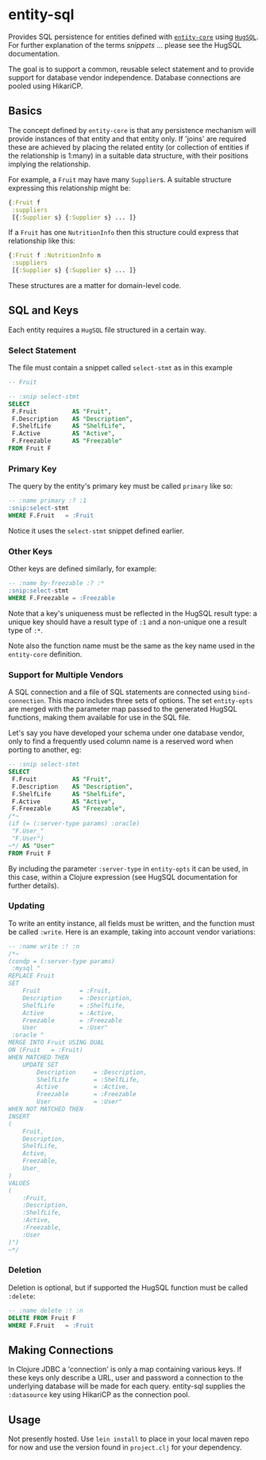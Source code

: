 # entity-sql

Provides SQL persistence for entities defined with [`entity-core`](https://github.com/inqwell/entity-core)
using [`HugSQL`](https://www.hugsql.org). For further explanation of the
terms _snippets_ ... please see the HugSQL documentation.

The goal is to support a common, reusable select statement and to
provide support for database vendor independence. Database connections
are pooled using HikariCP.

## Basics
The concept defined by `entity-core` is that any persistence mechanism
will provide instances of that entity and that entity only. If 'joins'
are required these are achieved by placing the related entity (or
collection of entities if the relationship is 1:many) in a suitable
data structure, with their positions implying the relationship.

For example, a `Fruit` may have many `Supplier`s. A suitable structure
expressing this relationship might be:

```clojure
{:Fruit f
 :suppliers
 [{:Supplier s} {:Supplier s} ... ]}
```

If a `Fruit` has one `NutritionInfo` then this structure could express
that relationship like this:

```clojure
{:Fruit f :NutritionInfo n
 :suppliers
 [{:Supplier s} {:Supplier s} ... ]}
```

These structures are a matter for domain-level code.

## SQL and Keys
Each entity requires a `HugSQL` file structured in a certain way.

### Select Statement
The file must contain a snippet called `select-stmt` as in this example
```SQL
-- Fruit

-- :snip select-stmt
SELECT
 F.Fruit          AS "Fruit",
 F.Description    AS "Description",
 F.ShelfLife      AS "ShelfLife",
 F.Active         AS "Active",
 F.Freezable      AS "Freezable"
FROM Fruit F
```

### Primary Key
The query by the entity's primary key must be called `primary` like so:
```SQL
-- :name primary :? :1
:snip:select-stmt
WHERE F.Fruit   = :Fruit
```
Notice it uses the `select-stmt` snippet defined earlier.

### Other Keys
Other keys are defined similarly, for example:
```sql
-- :name by-freezable :? :*
:snip:select-stmt
WHERE F.Freezable = :Freezable
```
Note that a key's uniqueness must be reflected in the HugSQL
result type: a unique key should have a result type of `:1` and
a non-unique one a result type of `:*`.

Note also the function name must be the same as the key name used
in the `entity-core` definition.

### Support for Multiple Vendors
A SQL connection and a file of SQL statements are connected
using `bind-connection`. This macro includes
three sets of options. The set `entity-opts` are merged with the
parameter map passed to the generated HugSQL functions, making
them available for use in the SQL file.

Let's say you have developed your schema under one database vendor,
only to find a frequently used column name is a reserved word when
porting to another, eg:

```sql
-- :snip select-stmt
SELECT
 F.Fruit          AS "Fruit",
 F.Description    AS "Description",
 F.ShelfLife      AS "ShelfLife",
 F.Active         AS "Active",
 F.Freezable      AS "Freezable",
/*~
(if (= (:server-type params) :oracle)
 "F.User_"
 "F.User")
~*/ AS "User"
FROM Fruit F
```

By including the parameter `:server-type` in `entity-opts` it can be
used, in this case, within a Clojure expression (see HugSQL
documentation for further details).

### Updating
To write an entity instance, all fields must be written, and the
function must be called `:write`. Here is an example, taking into
account vendor variations:

```sql
-- :name write :! :n
/*~
(condp = (:server-type params)
 :mysql "
REPLACE Fruit
SET
    Fruit           = :Fruit,
    Description     = :Description,
    ShelfLife       = :ShelfLife,
    Active          = :Active,
    Freezable       = :Freezable
    User            = :User"
 :oracle "
MERGE INTO Fruit USING DUAL
ON (Fruit   = :Fruit)
WHEN MATCHED THEN
    UPDATE SET
        Description     = :Description,
        ShelfLife       = :ShelfLife,
        Active          = :Active,
        Freezable       = :Freezable
        User            = :User"
WHEN NOT MATCHED THEN
INSERT
(
    Fruit,
    Description,
    ShelfLife,
    Active,
    Freezable,
    User_
)
VALUES
(
    :Fruit,
    :Description,
    :ShelfLife,
    :Active,
    :Freezable,
    :User
)")
~*/
```

### Deletion
Deletion is optional, but if supported the HugSQL function must
be called `:delete`:

```sql
-- :name delete :! :n
DELETE FROM Fruit F
WHERE F.Fruit   = :Fruit
```

## Making Connections
In Clojure JDBC a 'connection' is only a map containing various
keys. If these keys only describe a URL, user and password
a connection to the underlying database will be made for each query.
entity-sql supplies the `:datasource` key using HikariCP as the
connection pool.

## Usage

Not presently hosted. Use `lein install` to place in your local maven
repo for now and use the version found in `project.clj` for your
dependency.


